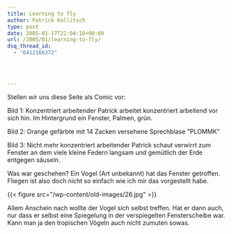 ```yaml
---
title: Learning to fly
author: Patrick Kollitsch
type: post
date: 2005-01-17T22:04:18+00:00
url: /2005/01/learning-to-fly/
dsq_thread_id:
  - "6412166372"




---
```

Stellen wir uns diese Seite als Comic vor:

Bild 1: Konzentriert arbeitender Patrick arbeitet konzentriert arbeitend vor sich hin. Im Hintergrund ein Fenster, Palmen, grün.

Bild 2: Orange gefärbte mit 14 Zacken versehene Sprechblase "PLOMMK"

Bild 3: Nicht mehr konzentriert arbeitender Patrick schaut verwirrt zum Fenster an dem viele kleine Federn langsam und gemütlich der Erde entgegen säuseln.

Was war geschehen? Ein Vogel (Art unbekannt) hat das Fenster getroffen. Fliegen ist also doch nicht so einfach wie ich mir das vorgestellt habe.

{{< figure src="/wp-content/old-images/26.jpg" >}}

Allem Anschein nach wollte der Vogel sich selbst treffen. Hat er dann auch, nur dass er selbst eine Spiegelung in der verspiegelten Fensterscheibe war. Kann man ja den tropischen Vögeln auch nicht zumuten sowas.